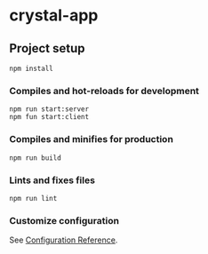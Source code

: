 # crystal-app

## Project setup
```
npm install
```

### Compiles and hot-reloads for development
```
npm run start:server
npm fun start:client
```

### Compiles and minifies for production
```
npm run build
```

### Lints and fixes files
```
npm run lint
```

### Customize configuration
See [Configuration Reference](https://cli.vuejs.org/config/).
